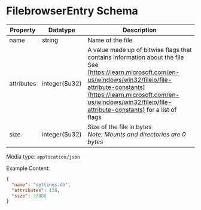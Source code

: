 # FilebrowserEntry Schema

| Property   | Datatype       | Description                                                                                                                                                                                                                                                              |
| ---------- | -------------- | ------------------------------------------------------------------------------------------------------------------------------------------------------------------------------------------------------------------------------------------------------------------------ |
| name       | string         | Name of the file                                                                                                                                                                                                                                                         |
| attributes | integer(\$u32) | A value made up of bitwise flags that contains information about the file<br/>See [https://learn.microsoft.com/en-us/windows/win32/fileio/file-attribute-constants](https://learn.microsoft.com/en-us/windows/win32/fileio/file-attribute-constants) for a list of flags |
| size       | integer(\$u32) | Size of the file in bytes<br/>_Note: Mounts and directories are 0 bytes_                                                                                                                                                                                                 |

Media type: `application/json`

Example Content:

```json
{
  "name": "settings.db",
  "attributes": 128,
  "size": 37888
}
```
